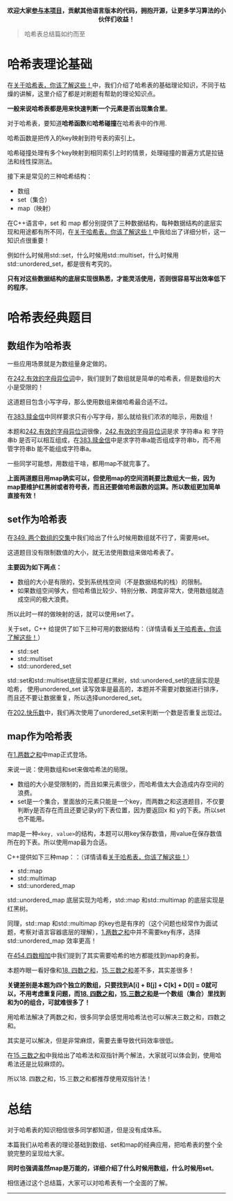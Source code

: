 <p align="center">
  <a href="https://mp.weixin.qq.com/s/RsdcQ9umo09R6cfnwXZlrQ"><img src="https://img.shields.io/badge/PDF下载-代码随想录-blueviolet" alt=""></a>
  <a href="https://mp.weixin.qq.com/s/b66DFkOp8OOxdZC_xLZxfw"><img src="https://img.shields.io/badge/刷题-微信群-green" alt=""></a>
  <a href="https://space.bilibili.com/525438321"><img src="https://img.shields.io/badge/B站-代码随想录-orange" alt=""></a>
  <a href="https://mp.weixin.qq.com/s/QVF6upVMSbgvZy8lHZS3CQ"><img src="https://img.shields.io/badge/知识星球-代码随想录-blue" alt=""></a>
</p>
<p align="center"><strong>欢迎大家<a href="https://mp.weixin.qq.com/s/tqCxrMEU-ajQumL1i8im9A">参与本项目</a>，贡献其他语言版本的代码，拥抱开源，让更多学习算法的小伙伴们收益！</strong></p>


> 哈希表总结篇如约而至 


# 哈希表理论基础 

在[关于哈希表，你该了解这些！](https://mp.weixin.qq.com/s/RSUANESA_tkhKhYe3ZR8Jg)中，我们介绍了哈希表的基础理论知识，不同于枯燥的讲解，这里介绍了都是对刷题有帮助的理论知识点。

**一般来说哈希表都是用来快速判断一个元素是否出现集合里**。

对于哈希表，要知道**哈希函数**和**哈希碰撞**在哈希表中的作用.

哈希函数是把传入的key映射到符号表的索引上。

哈希碰撞处理有多个key映射到相同索引上时的情景，处理碰撞的普遍方式是拉链法和线性探测法。

接下来是常见的三种哈希结构：

* 数组
* set（集合）
* map（映射）

在C++语言中，set 和 map 都分别提供了三种数据结构，每种数据结构的底层实现和用途都有所不同，在[关于哈希表，你该了解这些！](https://mp.weixin.qq.com/s/RSUANESA_tkhKhYe3ZR8Jg)中我给出了详细分析，这一知识点很重要！

例如什么时候用std::set，什么时候用std::multiset，什么时候用std::unordered_set，都是很有考究的。

**只有对这些数据结构的底层实现很熟悉，才能灵活使用，否则很容易写出效率低下的程序**。 

# 哈希表经典题目 

## 数组作为哈希表 

一些应用场景就是为数组量身定做的。

在[242.有效的字母异位词](https://mp.weixin.qq.com/s/ffS8jaVFNUWyfn_8T31IdA)中，我们提到了数组就是简单的哈希表，但是数组的大小是受限的！

这道题目包含小写字母，那么使用数组来做哈希最合适不过。

在[383.赎金信](https://mp.weixin.qq.com/s/qAXqv--UERmiJNNpuphOUQ)中同样要求只有小写字母，那么就给我们浓浓的暗示，用数组！

本题和[242.有效的字母异位词](https://mp.weixin.qq.com/s/ffS8jaVFNUWyfn_8T31IdA)很像，[242.有效的字母异位词](https://mp.weixin.qq.com/s/ffS8jaVFNUWyfn_8T31IdA)是求 字符串a 和 字符串b 是否可以相互组成，在[383.赎金信](https://mp.weixin.qq.com/s/qAXqv--UERmiJNNpuphOUQ)中是求字符串a能否组成字符串b，而不用管字符串b 能不能组成字符串a。

一些同学可能想，用数组干啥，都用map不就完事了。

**上面两道题目用map确实可以，但使用map的空间消耗要比数组大一些，因为map要维护红黑树或者符号表，而且还要做哈希函数的运算。所以数组更加简单直接有效！** 


## set作为哈希表

在[349. 两个数组的交集](https://mp.weixin.qq.com/s/aMSA5zrp3jJcLjuSB0Es2Q)中我们给出了什么时候用数组就不行了，需要用set。

这道题目没有限制数值的大小，就无法使用数组来做哈希表了。

**主要因为如下两点：**

* 数组的大小是有限的，受到系统栈空间（不是数据结构的栈）的限制。
* 如果数组空间够大，但哈希值比较少、特别分散、跨度非常大，使用数组就造成空间的极大浪费。

所以此时一样的做映射的话，就可以使用set了。

关于set，C++ 给提供了如下三种可用的数据结构：（详情请看[关于哈希表，你该了解这些！](https://mp.weixin.qq.com/s/RSUANESA_tkhKhYe3ZR8Jg)）

* std::set
* std::multiset
* std::unordered_set

std::set和std::multiset底层实现都是红黑树，std::unordered_set的底层实现是哈希， 使用unordered_set 读写效率是最高的，本题并不需要对数据进行排序，而且还不要让数据重复，所以选择unordered_set。

在[202.快乐数](https://mp.weixin.qq.com/s/n5q0ujxxrjQS3xuh3dgqBQ)中，我们再次使用了unordered_set来判断一个数是否重复出现过。


## map作为哈希表

在[1.两数之和](https://mp.weixin.qq.com/s/vaMsLnH-f7_9nEK4Cuu3KQ)中map正式登场。

来说一说：使用数组和set来做哈希法的局限。

* 数组的大小是受限制的，而且如果元素很少，而哈希值太大会造成内存空间的浪费。
* set是一个集合，里面放的元素只能是一个key，而两数之和这道题目，不仅要判断y是否存在而且还要记录y的下表位置，因为要返回x 和 y的下表。所以set 也不能用。

map是一种`<key, value>`的结构，本题可以用key保存数值，用value在保存数值所在的下表。所以使用map最为合适。

C++提供如下三种map：：（详情请看[关于哈希表，你该了解这些！](https://mp.weixin.qq.com/s/RSUANESA_tkhKhYe3ZR8Jg)）

* std::map
* std::multimap
* std::unordered_map 

std::unordered_map 底层实现为哈希，std::map 和std::multimap 的底层实现是红黑树。

同理，std::map 和std::multimap 的key也是有序的（这个问题也经常作为面试题，考察对语言容器底层的理解），[1.两数之和](https://mp.weixin.qq.com/s/vaMsLnH-f7_9nEK4Cuu3KQ)中并不需要key有序，选择std::unordered_map 效率更高！

在[454.四数相加](https://mp.weixin.qq.com/s/12g_w6RzHuEpFts1pT6BWw)中我们提到了其实需要哈希的地方都能找到map的身影。

本题咋眼一看好像和[18. 四数之和](https://mp.weixin.qq.com/s/SBU3THi1Kv6Sar7htqCB2Q)，[15.三数之和](https://mp.weixin.qq.com/s/QfTNEByq1YlNSXRKEumwHg)差不多，其实差很多！

**关键差别是本题为四个独立的数组，只要找到A[i] + B[j] + C[k] + D[l] = 0就可以，不用考虑重复问题，而[18. 四数之和](https://mp.weixin.qq.com/s/SBU3THi1Kv6Sar7htqCB2Q)，[15.三数之和](https://mp.weixin.qq.com/s/QfTNEByq1YlNSXRKEumwHg)是一个数组（集合）里找到和为0的组合，可就难很多了！**

用哈希法解决了两数之和，很多同学会感觉用哈希法也可以解决三数之和，四数之和。

其实是可以解决，但是非常麻烦，需要去重导致代码效率很低。

在[15.三数之和](https://mp.weixin.qq.com/s/QfTNEByq1YlNSXRKEumwHg)中我给出了哈希法和双指针两个解法，大家就可以体会到，使用哈希法还是比较麻烦的。

所以18. 四数之和，15.三数之和都推荐使用双指针法！

# 总结

对于哈希表的知识相信很多同学都知道，但是没有成体系。

本篇我们从哈希表的理论基础到数组、set和map的经典应用，把哈希表的整个全貌完整的呈现给大家。

**同时也强调虽然map是万能的，详细介绍了什么时候用数组，什么时候用set**。

相信通过这个总结篇，大家可以对哈希表有一个全面的了解。






-----------------------

